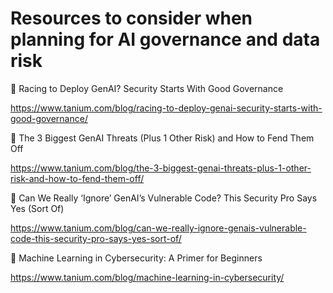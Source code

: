 # Resources to consider when planning for AI governance and data risk

📝 Racing to Deploy GenAI? Security Starts With Good Governance

https://www.tanium.com/blog/racing-to-deploy-genai-security-starts-with-good-governance/

📝 The 3 Biggest GenAI Threats (Plus 1 Other Risk) and How to Fend Them Off

https://www.tanium.com/blog/the-3-biggest-genai-threats-plus-1-other-risk-and-how-to-fend-them-off/

📝 Can We Really ‘Ignore’ GenAI’s Vulnerable Code? This Security Pro Says Yes (Sort Of)

https://www.tanium.com/blog/can-we-really-ignore-genais-vulnerable-code-this-security-pro-says-yes-sort-of/

📝 Machine Learning in Cybersecurity: A Primer for Beginners

https://www.tanium.com/blog/machine-learning-in-cybersecurity/
